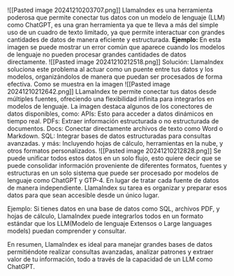 ![[Pasted image 20241210203707.png]]
LlamaIndex es una herramienta poderosa que permite conectar tus datos con un modelo de lenguaje (LLM) como ChatGPT, es una gran herramienta ya que te lleva a más del simple uso de un cuadro de texto limitado, ya que permite interactuar con grandes cantidades de datos de manera eficiente y estructurada.
**Ejemplo:** 
En esta imagen se puede mostrar un error común que aparece cuando los modelos de lenguaje no pueden procesar grandes cantidades de datos directamente.
![[Pasted image 20241210212518.png]]
Solución:
LlamaIndex soluciona este problema al actuar como un puente entre tus datos y los modelos, organizándolos de manera que puedan ser procesados de forma efectiva.
Como se muestra en la imagen 
![[Pasted image 20241210212642.png]]
LLamaIndex te permite conectar tus datos desde múltiples fuentes, ofreciendo una flexibilidad infinita para integrarlos en modelos de lenguaje. La imagen destaca algunos de los conectores de datos disponibles, como: 
APIs: Esto para acceder a datos dinámicos en tiempo real.
PDFs: Extraer información estructurada o no estructurada de documentos.
Docs: Conectar directamente archivos de texto como Word o Markdown.
SQL: Integrar bases de datos estructuradas para consultas avanzadas.
y más: Incluyendo hojas de cálculo, herramientas en la nube, y otros formatos personalizados.
![[Pasted image 20241210212828.png]]
Se puede unificar todos estos datos en un solo flujo, esto quiere decir que se puede consolidar información proveniente de diferentes formatos, fuentes y estructuras en un solo sistema que puede ser procesado por modelos de lenguaje como ChatGPT y GTP-4. En lugar de tratar cada fuente de datos de manera independiente. LlamaIndex su tarea es organizar y preparar esos datos para que sean accesible desde un único lugar.

Ejemplo:
Si tienes datos en una base de datos como SQL, archivos PDF, y hojas de cálculo,  LlamaIndex puede integrarlos todos en un formato estándar que los LLM(Modelo de lenguaje Extensos o Large languages models) puedan comprender y consultar.

En resumen, LlamaIndex es ideal para manejar grandes bases de datos permitiéndote realizar consultas avanzadas, analizar patrones y extraer valor de tu información, todo a  través de la capacidad de un  LLM como ChatGPT. 